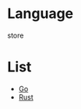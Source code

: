 # Language
store

# List
- [Go](https://github.com/hikai/Language/tree/master/Go)
- [Rust](https://github.com/hikai/Language/tree/master/Rust)
